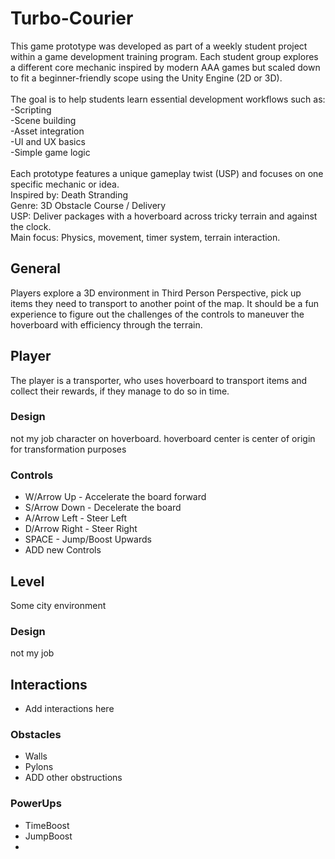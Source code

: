 # Turbo-Courier<br/>
This game prototype was developed as part of a weekly student project within a game development training program. Each student group explores a different core mechanic inspired by modern AAA games but scaled down to fit a beginner-friendly scope using the Unity Engine (2D or 3D).<br/>
<br/>
The goal is to help students learn essential development workflows such as:<br/>
  -Scripting<br/>
  -Scene building<br/>
  -Asset integration<br/>
  -UI and UX basics<br/>
  -Simple game logic<br/>
<br/>
Each prototype features a unique gameplay twist (USP) and focuses on one specific mechanic or idea.<br/>
Inspired by: Death Stranding<br/>
Genre: 3D Obstacle Course / Delivery<br/>
USP: Deliver packages with a hoverboard across tricky terrain and against the clock.<br/>
Main focus: Physics, movement, timer system, terrain interaction.<br/>

## General
Players explore a 3D environment in Third Person Perspective, pick up items they need to transport to another point of the map.
It should be a fun experience to figure out the challenges of the controls to maneuver the hoverboard with efficiency through the terrain.

## Player
The player is a transporter, who uses hoverboard to transport items and collect their rewards, if they manage to do so in time.

### Design
not my job
character on hoverboard. hoverboard center is center of origin for transformation purposes

### Controls
+ W/Arrow Up - Accelerate the board forward
+ S/Arrow Down - Decelerate the board
+ A/Arrow Left - Steer Left
+ D/Arrow Right - Steer Right
+ SPACE - Jump/Boost Upwards
+ ADD new Controls

## Level
Some city environment

### Design
not my job

## Interactions
+ Add interactions here

### Obstacles
+ Walls
+ Pylons
+ ADD other obstructions

### PowerUps
+ TimeBoost
+ JumpBoost
+ 

